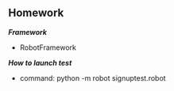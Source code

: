 ## Homework

***Framework***
* RobotFramework

***How to launch test***
* command: python -m robot signuptest.robot